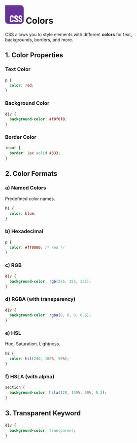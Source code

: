 # ![ ](../assets/css-logo.svg) Colors

CSS allows you to style elements with different **colors** for text, backgrounds, borders, and more.

## 1. Color Properties

### Text Color

```css
p {
  color: red;
}
```

### Background Color

```css
div {
  background-color: #f0f0f0;
}
```

### Border Color

```css
input {
  border: 1px solid #333;
}
```

## 2. Color Formats

### a) Named Colors

Predefined color names.

```css
h1 {
  color: blue;
}
```

### b) Hexadecimal

```css
p {
  color: #ff0000; /* red */
}
```

### c) RGB

```css
div {
  background-color: rgb(255, 255, 255);
}
```

### d) RGBA (with transparency)

```css
div {
  background-color: rgba(0, 0, 0, 0.5);
}
```

### e) HSL

Hue, Saturation, Lightness.

```css
h2 {
  color: hsl(240, 100%, 50%);
}
```

### f) HSLA (with alpha)

```css
section {
  background-color: hsla(120, 100%, 50%, 0.3);
}
```

## 3. Transparent Keyword

```css
div {
  background-color: transparent;
}
```
